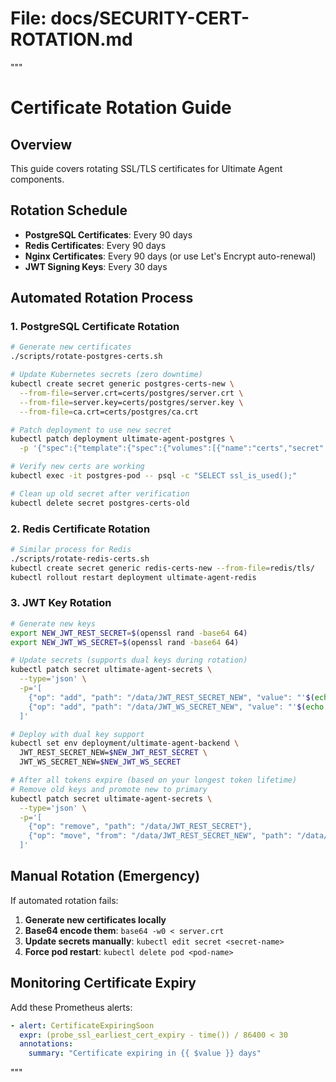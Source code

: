 # File: docs/SECURITY-CERT-ROTATION.md
"""
# Certificate Rotation Guide

## Overview
This guide covers rotating SSL/TLS certificates for Ultimate Agent components.

## Rotation Schedule
- **PostgreSQL Certificates**: Every 90 days
- **Redis Certificates**: Every 90 days
- **Nginx Certificates**: Every 90 days (or use Let's Encrypt auto-renewal)
- **JWT Signing Keys**: Every 30 days

## Automated Rotation Process

### 1. PostgreSQL Certificate Rotation

```bash
# Generate new certificates
./scripts/rotate-postgres-certs.sh

# Update Kubernetes secrets (zero downtime)
kubectl create secret generic postgres-certs-new \
  --from-file=server.crt=certs/postgres/server.crt \
  --from-file=server.key=certs/postgres/server.key \
  --from-file=ca.crt=certs/postgres/ca.crt

# Patch deployment to use new secret
kubectl patch deployment ultimate-agent-postgres \
  -p '{"spec":{"template":{"spec":{"volumes":[{"name":"certs","secret":{"secretName":"postgres-certs-new"}}]}}}}'

# Verify new certs are working
kubectl exec -it postgres-pod -- psql -c "SELECT ssl_is_used();"

# Clean up old secret after verification
kubectl delete secret postgres-certs-old
```

### 2. Redis Certificate Rotation

```bash
# Similar process for Redis
./scripts/rotate-redis-certs.sh
kubectl create secret generic redis-certs-new --from-file=redis/tls/
kubectl rollout restart deployment ultimate-agent-redis
```

### 3. JWT Key Rotation

```bash
# Generate new keys
export NEW_JWT_REST_SECRET=$(openssl rand -base64 64)
export NEW_JWT_WS_SECRET=$(openssl rand -base64 64)

# Update secrets (supports dual keys during rotation)
kubectl patch secret ultimate-agent-secrets \
  --type='json' \
  -p='[
    {"op": "add", "path": "/data/JWT_REST_SECRET_NEW", "value": "'$(echo -n $NEW_JWT_REST_SECRET | base64)'"},
    {"op": "add", "path": "/data/JWT_WS_SECRET_NEW", "value": "'$(echo -n $NEW_JWT_WS_SECRET | base64)'"}
  ]'

# Deploy with dual key support
kubectl set env deployment/ultimate-agent-backend \
  JWT_REST_SECRET_NEW=$NEW_JWT_REST_SECRET \
  JWT_WS_SECRET_NEW=$NEW_JWT_WS_SECRET

# After all tokens expire (based on your longest token lifetime)
# Remove old keys and promote new to primary
kubectl patch secret ultimate-agent-secrets \
  --type='json' \
  -p='[
    {"op": "remove", "path": "/data/JWT_REST_SECRET"},
    {"op": "move", "from": "/data/JWT_REST_SECRET_NEW", "path": "/data/JWT_REST_SECRET"}
  ]'
```

## Manual Rotation (Emergency)

If automated rotation fails:

1. **Generate new certificates locally**
2. **Base64 encode them**: `base64 -w0 < server.crt`
3. **Update secrets manually**: `kubectl edit secret <secret-name>`
4. **Force pod restart**: `kubectl delete pod <pod-name>`

## Monitoring Certificate Expiry

Add these Prometheus alerts:

```yaml
- alert: CertificateExpiringSoon
  expr: (probe_ssl_earliest_cert_expiry - time()) / 86400 < 30
  annotations:
    summary: "Certificate expiring in {{ $value }} days"
```
"""
